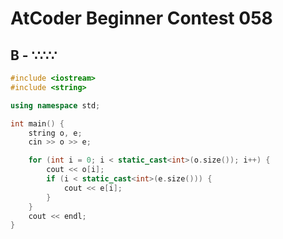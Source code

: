 # AtCoder Beginner Contest 058
## B - ∵∴∵
```cpp
#include <iostream>
#include <string>

using namespace std;

int main() {
    string o, e;
    cin >> o >> e;

    for (int i = 0; i < static_cast<int>(o.size()); i++) {
        cout << o[i];
        if (i < static_cast<int>(e.size())) {
            cout << e[i];
        }
    }
    cout << endl;
}
```
